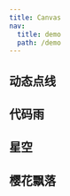 ```yaml
---
title: Canvas
nav:
  title: demo
  path: /demo
---
```


## 动态点线

<code src="./Demo1"></code>

## 代码雨

<code src="./Demo2"></code>

## 星空

<code src="./Demo3"></code>

## 樱花飘落

<code src="./Demo4"></code>